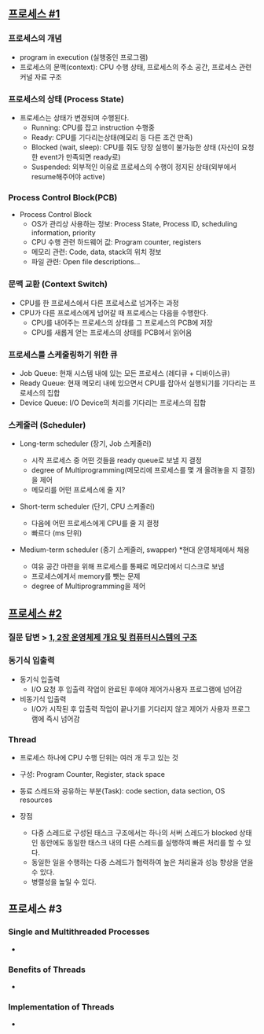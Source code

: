 ## [프로세스 #1](https://core.ewha.ac.kr/publicview/C0101020140318134023355997?vmode=f)

### 프로세스의 개념

- program in execution (실행중인 프로그램)
- 프로세스의 문맥(context): CPU 수행 상태, 프로세스의 주소 공간, 프로세스 관련 커널 자료 구조

### 프로세스의 상태 (Process State)

- 프로세스는 상태가 변경되며 수행된다.
  - Running: CPU를 잡고 instruction 수행중
  - Ready: CPU를 기다리는상태(메모리 등 다른 조건 만족)
  - Blocked (wait, sleep): CPU를 줘도 당장 실행이 불가능한 상태 (자신이 요청한 event가 만족되면 ready로)
  - Suspended: 외부적인 이유로 프로세스의 수행이 정지된 상태(외부에서 resume해주어야 active)

### Process Control Block(PCB)

- Process Control Block
  - OS가 관리상 사용하는 정보: Process State, Process ID, scheduling information, priority
  - CPU 수행 관련 하드웨어 값: Program counter, registers
  - 메모리 관련: Code, data, stack의 위치 정보
  - 파일 관련: Open file descriptions...

### 문맥 교환 (Context Switch)

- CPU를 한 프로세스에서 다른 프로세스로 넘겨주는 과정
- CPU가 다른 프로세스에게 넘어갈 때 프로세스는 다음을 수행한다.
  - CPU를 내어주는 프로세스의 상태를 그 프로세스의 PCB에 저장
  - CPU를 새롭게 얻는 프로세스의 상태를 PCB에서 읽어옴

### 프로세스를 스케줄링하기 위한 큐

- Job Queue: 현재 시스템 내에 있는 모든 프로세스 (레디큐 + 디바이스큐)
- Ready Queue: 현재 메모리 내에 있으면서 CPU를 잡아서 실행되기를 기다리는 프로세스의 집합
- Device Queue: I/O Device의 처리를 기다리는 프로세스의 집합

### 스케줄러 (Scheduler)

- Long-term scheduler (장기, Job 스케줄러)

  - 시작 프로세스 중 어떤 것들을 ready queue로 보낼 지 결정
  - degree of Multiprogramming(메모리에 프로세스를 몇 개 올려놓을 지 결정) 을 제어
  - 메모리를 어떤 프로세스에 줄 지?

- Short-term scheduler (단기, CPU 스케줄러)

  - 다음에 어떤 프로세스에게 CPU를 줄 지 결정
  - 빠르다 (ms 단위)

- Medium-term scheduler (중기 스케줄러, swapper) \*현대 운영체제에서 채용

  - 여유 공간 마련을 위해 프로세스를 통째로 메모리에서 디스크로 보냄
  - 프로세스에게서 memory를 뺏는 문제
  - degree of Multiprogramming을 제어

## [프로세스 #2](https://core.ewha.ac.kr/publicview/C0101020140321141759959993?vmode=f)

### 질문 답변 > [1, 2장 운영체제 개요 및 컴퓨터시스템의 구조](/운영체제/1,-2장-운영체제-개요-및-컴퓨터시스템의-구조.md)

### 동기식 입출력

- 동기식 입출력
  - I/O 요청 후 입출력 작업이 완료된 후에야 제어가사용자 프로그램에 넘어감
- 비동기식 입출력
  - I/O가 시작된 후 입출력 작업이 끝나기를 기다리지 않고 제어가 사용자 프로그램에 즉시 넘어감

### Thread

- 프로세스 하나에 CPU 수행 단위는 여러 개 두고 있는 것
- 구성: Program Counter, Register, stack space
- 동료 스레드와 공유하는 부분(Task): code section, data section, OS resources

- 장점
  - 다중 스레드로 구성된 태스크 구조에서는 하나의 서버 스레드가 blocked 상태인 동안에도 동일한 태스크 내의 다른 스레드를 실행하여 빠른 처리를 할 수 있다.
  - 동일한 일을 수행하는 다중 스레드가 협력하여 높은 처리율과 성능 향상을 얻을 수 있다.
  - 병렬성을 높일 수 있다.

## 프로세스 #3

### Single and Multithreaded Processes

-

### Benefits of Threads

-

### Implementation of Threads

-
